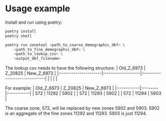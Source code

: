 # Usage example

Install and run using poetry:
``` sh
poetry install
poetry shell

poetry run zonetool <path_to_coarse_demographic_dbf> \
    <path_to_fine_demographic_dbf> \
    <path_to_lookup_csv> \ 
    <output_dbf_filename>
```

The lookup csv needs to have the following structure: 
| Old_Z_6973           | Z_20825           | New_Z_6973                   |
|:---------------------|:------------------|:-----------------------------|
| <old coarse zone id> | <fine subzone id> | <new id for aggregated zone> |

For example:
| Old_Z_6973 | Z_20825 | New_Z_6973 |
|:-----------|:--------|:-----------|
| 572        | 11292   | 5902       |
| 572        | 11293   | 5902       |
| 572        | 11294   | 5903       |

The coarse zone, 572, will be replaced by new zones 5902 and 5903. 5902 is an aggregate of the fine zones 11292 and 11293. 5903 is just 11294. 
